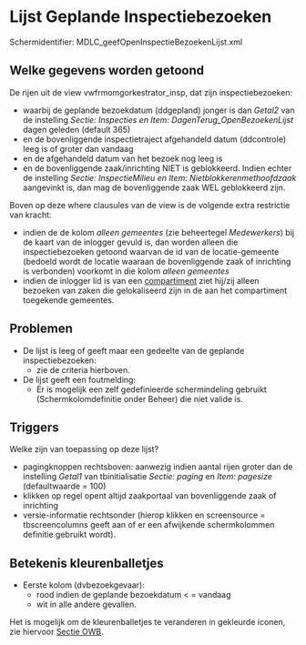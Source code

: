 # Lijst Geplande Inspectiebezoeken

Schermidentifier: MDLC_geefOpenInspectieBezoekenLijst.xml

## Welke gegevens worden getoond

De rijen uit de view vwfrmomgorkestrator_insp, dat zijn inspectiebezoeken:

- waarbij de geplande bezoekdatum (ddgepland) jonger is dan _Getal2_ van de instelling _Sectie: Inspecties en Item: DagenTerug_OpenBezoekenLijst_ dagen geleden (default 365)
- en de bovenliggende inspectietraject afgehandeld datum (ddcontrole) leeg is of groter dan vandaag
- en de afgehandeld datum van het bezoek nog leeg is
- en de bovenliggende zaak/inrichting NIET is geblokkeerd. Indien echter de instelling _Sectie: InspectieMilieu en Item: Nietblokkerenmethoofdzaak_ aangevinkt is, dan mag de bovenliggende zaak WEL geblokkeerd zijn.

Boven op deze where clausules van de view is de volgende extra restrictie van kracht:

- indien de de kolom _alleen gemeentes_ (zie beheertegel _Medewerkers_) bij de kaart van de inlogger gevuld is, dan worden alleen die inspectiebezoeken getoond waarvan de id van de locatie-gemeente (bedoeld wordt de locatie waaraan de bovenliggende zaak of inrichting is verbonden) voorkomt in die kolom _alleen gemeentes_
- indien de inlogger lid is van een [compartiment](/docs/instellen_inrichten/compartimenten.md) ziet hij/zij alleen bezoeken van zaken die gelokaliseerd zijn in de aan het compartiment toegekende gemeentes.

## Problemen

- De lijst is leeg of geeft maar een gedeelte van de geplande inspectiebezoeken:
  - zie de criteria hierboven.
- De lijst geeft een foutmelding:
  - Er is mogelijk een zelf gedefinieerde schermindeling gebruikt (Schermkolomdefinitie onder Beheer) die niet valide is.

## Triggers

Welke zijn van toepassing op deze lijst?

- pagingknoppen rechtsboven: aanwezig indien aantal rijen groter dan de instelling _Getal1_ van tbinitialisatie _Sectie: paging_ en _Item: pagesize_ (defaultwaarde = 100)
- klikken op regel opent altijd zaakportaal van bovenliggende zaak of inrichting
- versie-informatie rechtsonder (hierop klikken en screensource = tbscreencolumns geeft aan of er een afwijkende schermkolommen definitie gebruikt wordt).

## Betekenis kleurenballetjes

- Eerste kolom (dvbezoekgevaar):
  - rood indien de geplande bezoekdatum < = vandaag
  - wit in alle andere gevallen.

Het is mogelijk om de kleurenballetjes te veranderen in gekleurde iconen, zie hiervoor [Sectie OWB](/docs/instellen_inrichten/configuratie/sectie_owb.md).

